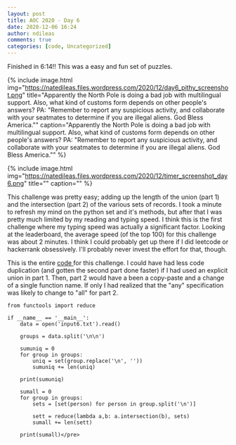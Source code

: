 ```yaml
---
layout: post
title: AOC 2020 - Day 6
date: 2020-12-06 16:24
author: ndileas
comments: true
categories: [code, Uncategorized]
---
```


Finished in 6:14!! This was a easy and fun set of puzzles. 

{% include image.html
            img="https://natedileas.files.wordpress.com/2020/12/day6_pithy_screenshot.png"
            title="Apparently the North Pole is doing a bad job with multilingual support. Also, what kind of customs form depends on other people's answers? PA: \"Remember to report any suspicious activity, and collaborate with your seatmates to determine if you are illegal aliens. God Bless America.\""
            caption="Apparently the North Pole is doing a bad job with multilingual support. Also, what kind of customs form depends on other people's answers? PA: \"Remember to report any suspicious activity, and collaborate with your seatmates to determine if you are illegal aliens. God Bless America.\"" %}

{% include image.html
            img="https://natedileas.files.wordpress.com/2020/12/timer_screenshot_day6.png"
            title=""
            caption="" %}



This challenge was pretty easy; adding up the length of the union (part 1) and the intersection (part 2) of the various sets of records. I took a minute to refresh my mind on the python set and it's methods, but after that I was pretty much limited by my reading and typing speed. I think this is the first challenge where my typing speed was actually a significant factor. Looking at the leaderboard, the average speed (of the top 100) for this challenge was about 2 minutes. I think I could probably get up there if I did leetcode or hackerrank obsessively. I'll probably never invest the effort for that, though.  



This is the entire [code ](https://github.com/natedileas/advent-of-code)for this challenge. I could have had less code duplication (and gotten the second part done faster) if I had used an explicit union in part 1. Then, part 2 would have a been a copy-paste and a change of a single function name. If only I had realized that the "any" specification was likely to change to "all" for part 2.


    from functools import reduce
    
    if __name__ == '__main__':
        data = open('input6.txt').read()
    
        groups = data.split('\n\n')
    
        sumuniq = 0
        for group in groups:
            uniq = set(group.replace('\n', ''))
            sumuniq += len(uniq)
    
        print(sumuniq)
    
        sumall = 0
        for group in groups:
            sets = [set(person) for person in group.split('\n')]
    
            sett = reduce(lambda a,b: a.intersection(b), sets)
            sumall += len(sett)
    
        print(sumall)</pre>
    
